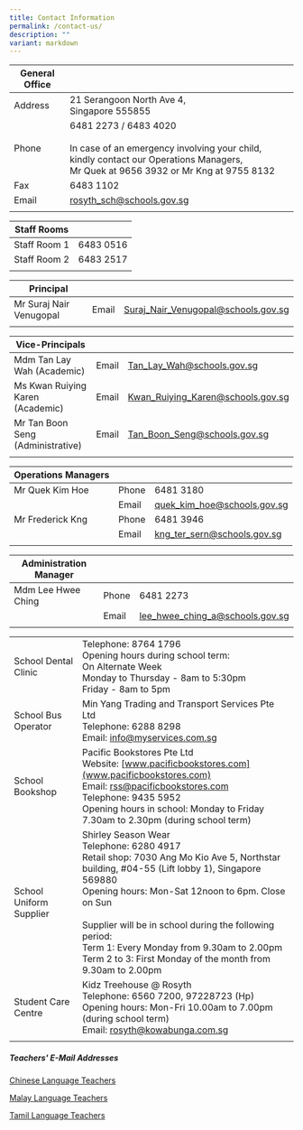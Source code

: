 ```yaml
---
title: Contact Information
permalink: /contact-us/
description: ""
variant: markdown
---
```

| General Office |  |
|---|---|
| Address | 21 Serangoon North Ave 4,<br>Singapore 555855 |
| Phone | 6481 2273 / 6483 4020<br><br>In case of an emergency involving your child, kindly contact our Operations Managers,<br>Mr Quek at 9656 3932 or Mr Kng at 9755 8132 |
| Fax | 6483 1102 |
| Email | rosyth_sch@schools.gov.sg |
|   |  |  |


| Staff Rooms | |
| -------- | -------- | 
| Staff Room 1 | 6483 0516 |
| Staff Room 2 | 6483 2517 |
| | |


| Principal |  |  |
|---|---|---|
| Mr Suraj Nair Venugopal | Email | Suraj_Nair_Venugopal@schools.gov.sg |
|   |  |  |


| Vice-Principals |  |  |
|---|---|---|
| Mdm Tan Lay Wah (Academic) | Email | Tan_Lay_Wah@schools.gov.sg  |
| Ms Kwan Ruiying Karen (Academic) | Email | Kwan_Ruiying_Karen@schools.gov.sg  |
| Mr Tan Boon Seng (Administrative) | Email | Tan_Boon_Seng@schools.gov.sg  |
|   |  |  |


| Operations Managers |  |  |
|---|---|---|
| Mr Quek Kim Hoe | Phone | 6481 3180 |
|  | Email | quek_kim_hoe@schools.gov.sg |
| Mr Frederick Kng | Phone | 6481 3946 |
|  | Email | kng_ter_sern@schools.gov.sg |
|   |  |  |


| Administration Manager |  |  |
|---|---|---|
| Mdm Lee Hwee Ching | Phone | 6481 2273 |
|  | Email | lee_hwee_ching_a@schools.gov.sg |
|   |  |  |

| | |
|---|---|
| School Dental Clinic | Telephone: 8764 1796<br>Opening hours during school term:<br>On Alternate Week<br>Monday to Thursday - 8am to 5:30pm<br>Friday - 8am to 5pm   <br> |
| School Bus Operator | Min Yang Trading and Transport Services Pte Ltd<br>Telephone: 6288 8298<br>Email: [info@myservices.com.sg](info@myservices.com.sg) |
| School Bookshop | Pacific Bookstores Pte Ltd<br>Website: [www.pacificbookstores.com](www.pacificbookstores.com)<br>Email: [rss@pacificbookstores.com](rss@pacificbookstores.com)<br>Telephone: 9435 5952<br>Opening hours in school: Monday to Friday 7.30am to 2.30pm (during school term) |
| School Uniform Supplier | Shirley Season Wear<br>Telephone: 6280 4917<br>Retail shop: 7030 Ang Mo Kio Ave 5, Northstar building, #04-55 (Lift lobby 1), Singapore 569880<br>Opening hours: Mon-Sat 12noon to 6pm. Close on Sun<br><br>Supplier will be in school during the following period:<br>Term 1: Every Monday from 9.30am to 2.00pm<br>Term 2 to 3: First Monday of the month from 9.30am to 2.00pm |
| Student Care Centre     | Kidz Treehouse @ Rosyth <br>Telephone: 6560 7200, 97228723 (Hp)<br>Opening hours: Mon-Fri 10.00am to 7.00pm (during school term)<br> Email: [rosyth@kowabunga.com.sg](rosyth@kowabunga.com.sg) |
| | |

##### Teachers' E-Mail Addresses

[Chinese Language Teachers](/files/MTL%20Contact/Email_CL_Unit_2024.pdf)

[Malay Language Teachers](/files/MTL%20Contact/Email_ML_Unit_2024.pdf)

[Tamil Language Teachers](/files/MTL%20Contact/Email_TL_Unit_2024.pdf)